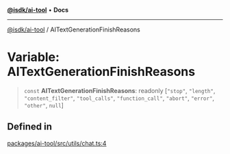 [**@isdk/ai-tool**](../README.md) • **Docs**

***

[@isdk/ai-tool](../globals.md) / AITextGenerationFinishReasons

# Variable: AITextGenerationFinishReasons

> `const` **AITextGenerationFinishReasons**: readonly [`"stop"`, `"length"`, `"content_filter"`, `"tool_calls"`, `"function_call"`, `"abort"`, `"error"`, `"other"`, `null`]

## Defined in

[packages/ai-tool/src/utils/chat.ts:4](https://github.com/isdk/ai-tool.js/blob/e324043799402aa2caa41711a9168487ab85c166/src/utils/chat.ts#L4)
